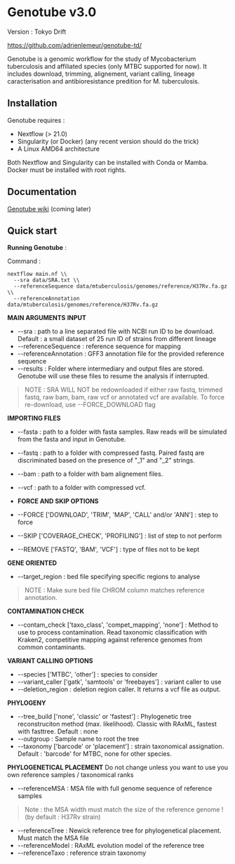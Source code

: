 
# Genotube v3.0
Version : Tokyo Drift

<https://github.com/adrienlemeur/genotube-td/>

Genotube is a genomic workflow for the study of Mycobacterium tuberculosis and affiliated species (only MTBC supported for now). It includes download, trimming, alignement, variant calling, lineage caracterisation and antibioresistance predition for M. tuberculosis.

## Installation
Genotube requires :
- Nextflow (> 21.0)
- Singularity (or Docker) (any recent version should do the trick)
- A Linux AMD64 architecture

Both Nextflow and Singularity can be installed with Conda or Mamba. Docker must be installed with root rights.

## Documentation

[Genotube wiki](https://github.com/adrienlemeur/genotube/wiki) (coming later)


## Quick start

**Running Genotube** :

Command :
```
nextflow main.nf \\
  --sra data/SRA.txt \\
  --referenceSequence data/mtuberculosis/genomes/reference/H37Rv.fa.gz \\
  --referenceAnnotation data/mtuberculosis/genomes/reference/H37Rv.fa.gz
```

**MAIN ARGUMENTS**
**INPUT**
* --sra : path to a line separated file with NCBI run ID to be download. Default : a small dataset of 25 run ID of strains from different lineage
* --referenceSequence : reference sequence for mapping
* --referenceAnnotation : GFF3 annotation file for the provided reference sequence
* --results : Folder where intermediary and output files are stored. Genotube will use these files to resume the analysis if interrupted.
> NOTE : SRA WILL NOT be redownloaded if either raw fastq, trimmed fastq, raw bam, bam, raw vcf or annotated vcf are available. To force re-download, use --FORCE_DOWNLOAD flag

**IMPORTING FILES**
* --fasta : path to a folder with fasta samples. Raw reads will be simulated from the fasta and input in Genotube.
* --fastq : path to a folder with compressed fastq. Paired fastq are discriminated based on the presence of "_1" and "_2" strings.
* --bam : path to a folder with bam alignement files.
* --vcf : path to a folder with compressed vcf.

* **FORCE AND SKIP OPTIONS**
* --FORCE ['DOWNLOAD', 'TRIM', 'MAP', 'CALL' and/or 'ANN'] : step to force
* --SKIP ['COVERAGE_CHECK', 'PROFILING'] : list of step to not perform
* --REMOVE	['FASTQ', 'BAM', 'VCF'] : type of files not to be kept

**GENE ORIENTED**
* --target_region : bed file specifying specific regions to analyse
> NOTE : Make sure bed file CHROM column matches reference annotation.

**CONTAMINATION CHECK**
* --contam_check ['taxo_class', 'compet_mapping', 'none'] : Method to use to process contamination. Read taxonomic classification with Kraken2, competitive mapping against reference genomes from common contaminants.

**VARIANT CALLING OPTIONS**
* --species ['MTBC', 'other'] : species to consider
* --variant_caller ['gatk', 'samtools' or 'freebayes'] : variant caller to use
* --deletion_region : deletion region caller. It returns a vcf file as output.

**PHYLOGENY**
* --tree_build ['none', 'classic' or 'fastest'] : Phylogenetic tree reconstruciton method (max. likelihood). Classic with RAxML, fastest with fasttree. Default : none
* --outgroup : Sample name to root the tree
* --taxonomy ['barcode' or 'placement'] : strain taxonomical assignation. Default : 'barcode' for MTBC, none for other species.

**PHYLOGENETICAL PLACEMENT**
Do not change unless you want to use you own reference samples / taxonomical ranks
* --referenceMSA : MSA file with full genome sequence of reference samples
> Note : the MSA width must match the size of the reference genome ! (by default : H37Rv strain)
* --referenceTree : Newick reference tree for phylogenetical placement. Must match the MSA file
* --referenceModel : RAxML evolution model of the reference tree
* --referenceTaxo : reference strain taxonomy
